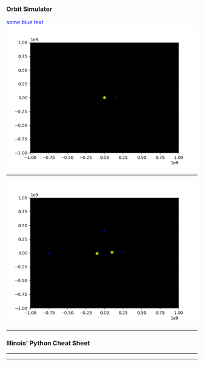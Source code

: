 ### Orbit Simulator

<span style="color:blue">some *blue* text</span>
<img src="images/animation.gif?raw=true"/>

---

<img src="images/two_stars.gif?raw=true"/>


---

### Illinois' Python Cheat Sheet


---




---
